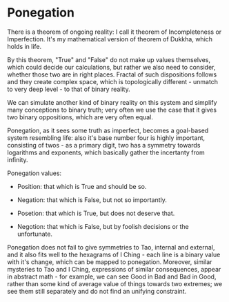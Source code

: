 # Ponegation

There is a theorem of ongoing reality: I call it theorem of Incompleteness or Imperfection. It's my mathematical version of theorem of Dukkha, which holds in life.

By this theorem, "True" and "False" do not make up values themselves, which could decide our calculations, but rather we also need to consider, whether those two are in right places. Fractal of such dispositions follows and they create complex space, which is topologically different - unmatch to very deep level - to that of binary reality.

We can simulate another kind of binary reality on this system and simplify many conceptions to binary truth; very often we use the case that it gives two binary oppositions, which are very often equal.

Ponegation, as it sees some truth as imperfect, becomes a goal-based system resembling life: also it's base number four is highly important, consisting of twos - as a primary digit, two has a symmetry towards logarithms and exponents, which basically gather the incertanty from infinity.

Ponegation values:
- Position: that which is True and should be so.
- Negation: that which is False, but not so importantly.

- Posetion: that which is True, but does not deserve that.
- Negotion: that which is False, but by foolish decisions or the unfortunate.

Ponegation does not fail to give symmetries to Tao, internal and external, and it also fits well to the hexagrams of I Ching - each line is a binary value with it's change, which can be mapped to ponegation. Moreover, similar mysteries to Tao and I Ching, expressions of similar consequences, appear in abstract math - for example, we can see Good in Bad and Bad in Good, rather than some kind of average value of things towards two extremes; we see them still separately and do not find an unifying constraint.
